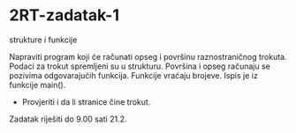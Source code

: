 # 2RT-zadatak-1
strukture i funkcije

Napraviti program koji će računati opseg i površinu raznostraničnog trokuta. Podaci za trokut spremljeni su u strukturu.
Površina i opseg računaju se pozivima odgovarajućih funkcija. Funkcije vraćaju brojeve. Ispis je iz funkcije main().
* Provjeriti i da li stranice čine trokut.

Zadatak riješiti do 9.00 sati 21.2.
